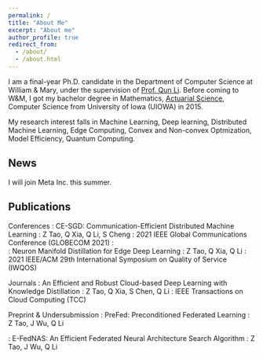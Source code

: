 ```yaml
---
permalink: /
title: "About Me"
excerpt: "About me"
author_profile: true
redirect_from: 
  - /about/
  - /about.html
---
```


I am a final-year Ph.D. candidate in the Department of Computer Science at William & Mary, under the supervision of [Prof. Qun Li](https://www.cs.wm.edu/~liqun/). Before coming to W&M, I got my bachelor degree in Mathematics, [Actuarial Science](https://en.wikipedia.org/wiki/Actuarial_science), Computer Science from University of Iowa (UIOWA) in 2015.

My research interest falls in Machine Learning, Deep learning, Distributed Machine Learning, Edge Computing, Convex and Non-convex Optmization, Model Efficiency, Quantum Computing.


## News
I will join Meta Inc. this summer.

## Publications
Conferences
:   CE-SGD: Communication-Efficient Distributed Machine Learning
:   Z Tao, Q Xia, Q Li, S Cheng
:   2021 IEEE Global Communications Conference (GLOBECOM 2021)
:   
:   Neuron Manifold Distillation for Edge Deep Learning
:   Z Tao, Q Xia, Q Li
:   2021 IEEE/ACM 29th International Symposium on Quality of Service (IWQOS)

Journals
:   An Efficient and Robust Cloud-based Deep Learning with Knowledge Distillation
:   Z Tao, Q Xia, S Chen, Q Li 
:   IEEE Transactions on Cloud Computing (TCC)

Preprint & Undersubmission
:   PreFed: Preconditioned Federated Learning 
:   Z Tao, J Wu, Q Li

:   E-FedNAS: An Efficient Federated Neural Architecture Search Algorithm
:   Z Tao, J Wu, Q Li